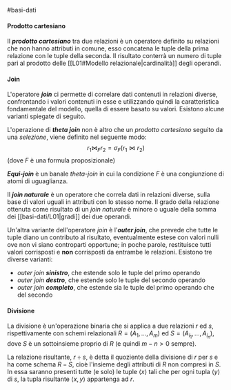 #basi-dati 

#### Prodotto cartesiano

Il ***prodotto cartesiano*** tra due relazioni è un operatore definito su relazioni che non hanno attributi in comune, esso concatena le tuple della prima relazione con le tuple della seconda. Il risultato conterrà un numero di tuple pari al prodotto delle [[L01#Modello relazionale|cardinalità]] degli operandi.

#### Join

L'operatore ***join*** ci permette di correlare dati contenuti in relazioni diverse, confrontando i valori contenuti in esse e utilizzando quindi la caratteristica fondamentale del modello, quella di essere basato su valori. Esistono alcune varianti spiegate di seguito.

L'operazione di ***theta join*** non è altro che un *prodotto cartesiano* seguito da una *selezione*, viene definito nel seguente modo:
$$
r_1 ⋈_F r_2 = \sigma_F(r_1⋈r_2)
$$
(dove $F$ è una formula proposizionale)

***Equi-join*** è un banale *theta-join* in cui la condizione $F$ è una congiunzione di atomi di uguaglianza.

Il ***join naturale*** è un operatore che correla dati in relazioni diverse, sulla base di valori uguali in attributi con lo stesso nome. Il grado della relazione ottenuta come risultato di un *join naturale* è minore o uguale della somma dei [[basi-dati/L01|gradi]] dei due operandi.

Un'altra variante dell'operatore *join* è l'***outer join***, che prevede che tutte le tuple diano un contributo al risultato, eventualmente estese con valori nulli ove non vi siano controparti opportune; in poche parole, restituisce tutti valori corrisposti e **non** corrisposti da entrambe le relazioni. Esistono tre diverse varianti:
- *outer join* ***sinistro***, che estende solo le tuple del primo operando
- *outer join* ***destro***, che estende solo le tuple del secondo operando
- *outer join* ***completo***, che estende sia le tuple del primo operando che del secondo

#### Divisione

La divisione è un'operazione binaria che si applica a due relazioni $r$ ed $s$, rispettivamente con schemi relazionali $R=(A_{1},...,A_{m})$ ed $S=(A_{{i_{{1}}}},...,A_{{i_{{n}}}})$, dove $S$ è un sottoinsieme proprio di $R$ (e quindi $m-n>0$ sempre).

La relazione risultante, $r\div s$, è detta il quoziente della divisione di $r$ per $s$ e ha come schema $R-S$, cioè l'insieme degli attributi di $R$ non compresi in $S$. In essa saranno presenti tutte (e solo) le tuple $\langle x\rangle$ tali che per ogni tupla ${\displaystyle \langle y\rangle }$ di $s$, la tupla risultante $\langle x,y\rangle$ appartenga ad $r$. 